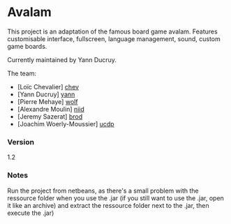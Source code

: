 # Avalam

This project is an adaptation of the famous board game avalam.
Features customisable interface, fullscreen, language management, sound, custom game boards.

Currently maintained by Yann Ducruy.

The team:
  - [Loïc Chevalier] [chev]
  - [Yann Ducruy] [yann]
  - [Pierre Mehaye] [wolf]
  - [Alexandre Moulin] [niid]
  - [Jeremy Sazerat] [brod]
  - [Joachim Woerly-Moussier] [ucdp]

   [chev]: <https://github.com/Granhyt>
   [yann]: <https://github.com/yannou38>
   [wolf]: <https://github.com/Mehaye-Pierre>
   [niid]: <https://github.com/Niid>
   [brod]: <https://github.com/IQbrod>
   [ucdp]: <https://github.com/UCDP-Brony>

### Version
1.2

### Notes
Run the project from netbeans, as there's a small problem with the ressource folder when you use the .jar (if you still want to use the .jar, open it like an archive) and extract the ressource folder next to the .jar, then execute the .jar)
